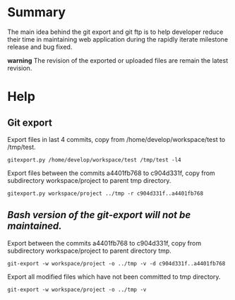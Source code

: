 # Summary
The main idea behind the git export and git ftp is to help developer reduce their time in maintaining web application during the rapidly iterate milestone release and bug fixed.

**warning** The revision of the exported or uploaded files are remain the latest revision.

# Help

## Git export

Export files in last 4 commits, copy from /home/develop/workspace/test to /tmp/test.

    gitexport.py /home/develop/workspace/test /tmp/test -l4

Export files between the commits a4401fb768 to c904d331f, copy from subdirectory workspace/project to parent tmp directory.

    gitexport.py workspace/project ../tmp -r c904d331f..a4401fb768


## *Bash version of the git-export will not be maintained.*

Export between the commits a4401fb768 to c904d331f, copy from subdirectory workspace/project to parent directory tmp.

    git-export -w workspace/project -o ../tmp -v -d c904d331f..a4401fb768

Export all modified files which have not been committed to tmp directory.

    git-export -w workspace/project -o ../tmp -v
